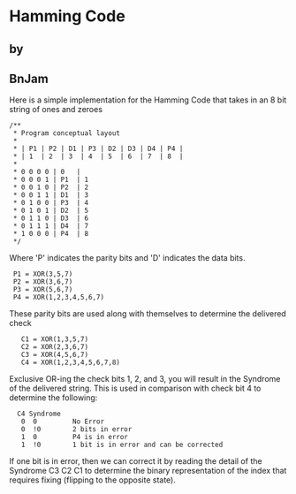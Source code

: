 # Hamming Code 
## by
## BnJam

Here is a simple implementation for the Hamming Code that takes in an 8 bit string of ones and zeroes

	/**
	 * Program conceptual layout
	 * 
	 * | P1 | P2 | D1 | P3 | D2 | D3 | D4 | P4 |
	 * | 1  | 2  | 3  | 4  | 5  | 6  | 7  | 8  |
	 *
	 * 0 0 0 0 | 0   | 
	 * 0 0 0 1 | P1  | 1
	 * 0 0 1 0 | P2  | 2
	 * 0 0 1 1 | D1  | 3
	 * 0 1 0 0 | P3  | 4
	 * 0 1 0 1 | D2  | 5
	 * 0 1 1 0 | D3  | 6
	 * 0 1 1 1 | D4  | 7
	 * 1 0 0 0 | P4  | 8
	 */
   
Where 'P' indicates the parity bits and 'D' indicates the data bits. 
  ``` 
   P1 = XOR(3,5,7)
   P2 = XOR(3,6,7)
   P3 = XOR(5,6,7)
   P4 = XOR(1,2,3,4,5,6,7)
```
These parity bits are used along with themselves to determine the delivered check
```   
   C1 = XOR(1,3,5,7)
   C2 = XOR(2,3,6,7)
   C3 = XOR(4,5,6,7)
   C4 = XOR(1,2,3,4,5,6,7,8)
```   
Exclusive OR-ing the check bits 1, 2, and 3, you will result in the Syndrome of the delivered string. This is used in 
comparison with check bit 4 to determine the following:
```
  C4 Syndrome
   0  0         No Error
   0  !0        2 bits in error
   1  0         P4 is in error
   1  !0        1 bit is in error and can be corrected
```   
If one bit is in error, then we can correct it by reading the detail of the Syndrome C3 C2 C1 to determine
the binary representation of the index that requires fixing (flipping to the opposite state). 
